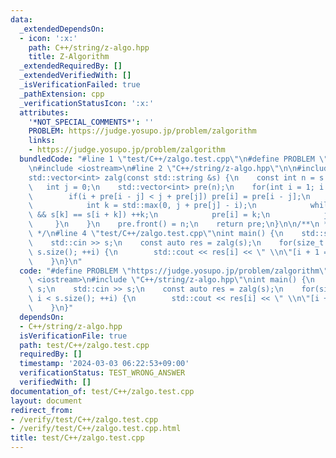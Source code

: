 ```yaml
---
data:
  _extendedDependsOn:
  - icon: ':x:'
    path: C++/string/z-algo.hpp
    title: Z-Algorithm
  _extendedRequiredBy: []
  _extendedVerifiedWith: []
  _isVerificationFailed: true
  _pathExtension: cpp
  _verificationStatusIcon: ':x:'
  attributes:
    '*NOT_SPECIAL_COMMENTS*': ''
    PROBLEM: https://judge.yosupo.jp/problem/zalgorithm
    links:
    - https://judge.yosupo.jp/problem/zalgorithm
  bundledCode: "#line 1 \"test/C++/zalgo.test.cpp\"\n#define PROBLEM \"https://judge.yosupo.jp/problem/zalgorithm\"\
    \n#include <iostream>\n#line 2 \"C++/string/z-algo.hpp\"\n\n#include <vector>\n\
    std::vector<int> zalg(const std::string &s) {\n    const int n = s.size();\n \
    \   int j = 0;\n    std::vector<int> pre(n);\n    for(int i = 1; i < n; ++i) {\n\
    \        if(i + pre[i - j] < j + pre[j]) pre[i] = pre[i - j];\n        else {\n\
    \            int k = std::max(0, j + pre[j] - i);\n            while(i + k < n\
    \ && s[k] == s[i + k]) ++k;\n            pre[i] = k;\n            j = i;\n   \
    \     }\n    }\n    pre.front() = n;\n    return pre;\n}\n\n/**\n * @brief Z-Algorithm\n\
    \ */\n#line 4 \"test/C++/zalgo.test.cpp\"\nint main() {\n    std::string s;\n\
    \    std::cin >> s;\n    const auto res = zalg(s);\n    for(size_t i = 0; i <\
    \ s.size(); ++i) {\n        std::cout << res[i] << \" \\n\"[i + 1 == s.size()];\n\
    \    }\n}\n"
  code: "#define PROBLEM \"https://judge.yosupo.jp/problem/zalgorithm\"\n#include\
    \ <iostream>\n#include \"C++/string/z-algo.hpp\"\nint main() {\n    std::string\
    \ s;\n    std::cin >> s;\n    const auto res = zalg(s);\n    for(size_t i = 0;\
    \ i < s.size(); ++i) {\n        std::cout << res[i] << \" \\n\"[i + 1 == s.size()];\n\
    \    }\n}"
  dependsOn:
  - C++/string/z-algo.hpp
  isVerificationFile: true
  path: test/C++/zalgo.test.cpp
  requiredBy: []
  timestamp: '2024-03-03 06:22:53+09:00'
  verificationStatus: TEST_WRONG_ANSWER
  verifiedWith: []
documentation_of: test/C++/zalgo.test.cpp
layout: document
redirect_from:
- /verify/test/C++/zalgo.test.cpp
- /verify/test/C++/zalgo.test.cpp.html
title: test/C++/zalgo.test.cpp
---
```

